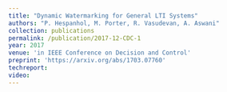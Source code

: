 ```yaml
---
title: "Dynamic Watermarking for General LTI Systems"
authors: "P. Hespanhol, M. Porter, R. Vasudevan, A. Aswani"
collection: publications
permalink: /publication/2017-12-CDC-1
year: 2017
venue: 'in IEEE Conference on Decision and Control'
preprint: 'https://arxiv.org/abs/1703.07760'
techreport:
video:
---
```

